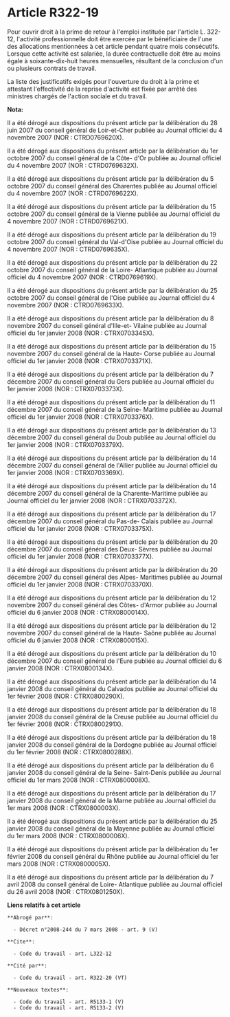 # Article R322-19

Pour ouvrir droit à la prime de retour à l'emploi instituée par l'article L. 322-12, l'activité professionnelle doit être
exercée par le bénéficiaire de l'une des allocations mentionnées à cet article pendant quatre mois consécutifs. Lorsque cette
activité est salariée, la durée contractuelle doit être au moins égale à soixante-dix-huit heures mensuelles, résultant de la
conclusion d'un ou plusieurs contrats de travail.

La liste des justificatifs exigés pour l'ouverture du droit à la prime et attestant l'effectivité de la reprise d'activité
est fixée par arrêté des ministres chargés de l'action sociale et du travail.

**Nota:**

Il a été dérogé aux dispositions du présent article par la délibération du 28 juin 2007 du conseil général de Loir-et-Cher
publiée au Journal officiel du 4 novembre 2007 (NOR : CTRD0769620X). 

Il a été dérogé aux dispositions du présent article par la délibération du 1er octobre 2007 du conseil général de la Côte-
d'Or publiée au Journal officiel du 4 novembre 2007 (NOR : CTRD0769632X). 

Il a été dérogé aux dispositions du présent article par la délibération du 5 octobre 2007 du conseil général des Charentes
publiée au Journal officiel du 4 novembre 2007 (NOR : CTRD0769622X). 

Il a été dérogé aux dispositions du présent article par la délibération du 15 octobre 2007 du conseil général de la Vienne
publiée au Journal officiel du 4 novembre 2007 (NOR : CTRD0769621X). 

Il a été dérogé aux dispositions du présent article par la délibération du 19 octobre 2007 du conseil général du Val-d'Oise
publiée au Journal officiel du 4 novembre 2007 (NOR : CTRD0769635X). 

Il a été dérogé aux dispositions du présent article par la délibération du 22 octobre 2007 du conseil général de la Loire-
Atlantique publiée au Journal officiel du 4 novembre 2007 (NOR : CTRD0769619X). 

Il a été dérogé aux dispositions du présent article par la délibération du 25 octobre 2007 du conseil général de l'Oise
publiée au Journal officiel du 4 novembre 2007 (NOR : CTRD0769633X). 

Il a été dérogé aux dispositions du présent article par la délibération du 8 novembre 2007 du conseil général d'Ille-et-
Vilaine publiée au Journal officiel du 1er janvier 2008 (NOR : CTRX0703345X). 

Il a été dérogé aux dispositions du présent article par la délibération du 15 novembre 2007 du conseil général de la Haute-
Corse publiée au Journal officiel du 1er janvier 2008 (NOR : CTRX0703371X). 

Il a été dérogé aux dispositions du présent article par la délibération du 7 décembre 2007 du conseil général du Gers publiée
au Journal officiel du 1er janvier 2008 (NOR : CTRX0703373X). 

Il a été dérogé aux dispositions du présent article par la délibération du 11 décembre 2007 du conseil général de la Seine-
Maritime publiée au Journal officiel du 1er janvier 2008 (NOR : CTRX0703376X). 

Il a été dérogé aux dispositions du présent article par la délibération du 13 décembre 2007 du conseil général du Doub
publiée au Journal officiel du 1er janvier 2008 (NOR : CTRX0703379X). 

Il a été dérogé aux dispositions du présent article par la délibération du 14 décembre 2007 du conseil général de l'Allier
publiée au Journal officiel du 1er janvier 2008 (NOR : CTRX0703369X). 

Il a été dérogé aux dispositions du présent article par la délibération du 14 décembre 2007 du conseil général de la
Charente-Maritime publiée au Journal officiel du 1er janvier 2008 (NOR : CTRX0703372X).

Il a été dérogé aux dispositions du présent article par la délibération du 17 décembre 2007 du conseil général du Pas-de-
Calais publiée au Journal officiel du 1er janvier 2008 (NOR : CTRX0703375X).

Il a été dérogé aux dispositions du présent article par la délibération du 20 décembre 2007 du conseil général des Deux-
Sèvres publiée au Journal officiel du 1er janvier 2008 (NOR : CTRX0703377X). 

Il a été dérogé aux dispositions du présent article par la délibération du 20 décembre 2007 du conseil général des Alpes-
Maritimes publiée au Journal officiel du 1er janvier 2008 (NOR : CTRX0703370X).

Il a été dérogé aux dispositions du présent article par la délibération du 12 novembre 2007 du conseil général des Côtes-
d'Armor publiée au Journal officiel du 6 janvier 2008 (NOR : CTRX0800014X). 

Il a été dérogé aux dispositions du présent article par la délibération du 12 novembre 2007 du conseil général de la Haute-
Saône publiée au Journal officiel du 6 janvier 2008 (NOR : CTRX0800015X).

Il a été dérogé aux dispositions du présent article par la délibération du 10 décembre 2007 du conseil général de l'Eure
publiée au Journal officiel du 6 janvier 2008 (NOR : CTRX0800134X). 

Il a été dérogé aux dispositions du présent article par la délibération du 14 janvier 2008 du conseil général du Calvados
publiée au Journal officiel du 1er février 2008 (NOR : CTRX0800290X). 

Il a été dérogé aux dispositions du présent article par la délibération du 18 janvier 2008 du conseil général de la Creuse
publiée au Journal officiel du 1er février 2008 (NOR : CTRX0800291X).

Il a été dérogé aux dispositions du présent article par la délibération du 18 janvier 2008 du conseil général de la Dordogne
publiée au Journal officiel du 1er février 2008 (NOR : CTRX0800288X). 

Il a été dérogé aux dispositions du présent article par la délibération du 6 janvier 2008 du conseil général de la Seine-
Saint-Denis publiée au Journal officiel du 1er mars 2008 (NOR : CTRX0800008X).

Il a été dérogé aux dispositions du présent article par la délibération du 17 janvier 2008 du conseil général de la Marne
publiée au Journal officiel du 1er mars 2008 (NOR : CTRX0800003X).

Il a été dérogé aux dispositions du présent article par la délibération du 25 janvier 2008 du conseil général de la Mayenne
publiée au Journal officiel du 1er mars 2008 (NOR : CTRX0800006X).

Il a été dérogé aux dispositions du présent article par la délibération du 1er février 2008 du conseil général du Rhône
publiée au Journal officiel du 1er mars 2008 (NOR : CTRX0800005X).

Il a été dérogé aux dispositions du présent article par la délibération du 7 avril 2008 du conseil général de Loire-
Atlantique publiée au Journal officiel du 26 avril 2008 (NOR : CTRX0801250X).

**Liens relatifs à cet article**

	**Abrogé par**:

	  - Décret n°2008-244 du 7 mars 2008 - art. 9 (V)

	**Cite**:

	  - Code du travail - art. L322-12

	**Cité par**:

	  - Code du travail - art. R322-20 (VT)

	**Nouveaux textes**:

	  - Code du travail - art. R5133-1 (V)
	  - Code du travail - art. R5133-2 (V)
